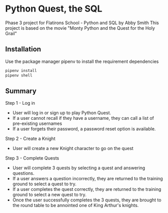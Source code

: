 # Python Quest, the SQL
Phase 3 project for Flatirons School - Python and SQL by Abby Smith
This project is based on the movie "Monty Python and the Quest for the Holy Grail"

## Installation

Use the package manager pipenv to install the requirement dependencies

```bash
pipenv install
pipenv shell
```

## Summary
Step 1 - Log in

- User will log in or sign up to play Python Quest.
- If a user cannot recall if they have a username, they can call a list of pre-existing usernames
- If a user forgets their password, a password reset option is available.

Step 2 - Create a Knight

- User will create a new Knight character to go on the quest

Step 3 - Complete Quests

- User will complete 3 quests by selecting a quest and answering questions.
- If a user answers a question incorrectly, they are returned to the training ground to select a quest to try.
- If a user completes the quest correctly, they are returned to the training ground to select a new quest to try.
- Once the user successfully completes the 3 quests, they are brought to the round table to be annointed one of King Arthur's knights.





